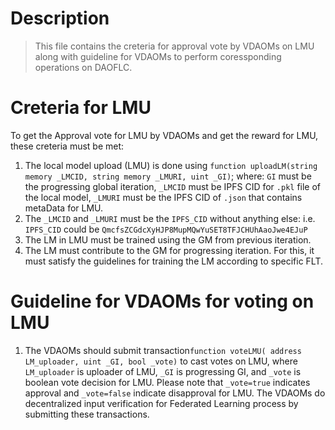# Description
> This file contains the creteria for approval vote by VDAOMs on LMU along with guideline for VDAOMs to perform coressponding operations on DAOFLC. 

# Creteria for LMU
To get the Approval vote for LMU by VDAOMs and get the reward for LMU, these creteria must be met: 

1. The local model upload (LMU) is done using `function uploadLM(string memory _LMCID, string memory _LMURI, uint _GI)`; where: `GI` must be the progressing global iteration, `_LMCID` must be IPFS CID for `.pkl` file of the local model, `_LMURI` must be the IPFS CID of `.json` that contains metaData for LMU.
2. The `_LMCID` and `_LMURI` must be the `IPFS_CID` without anything else: i.e. `IPFS_CID` could be `QmcfsZCGdcXyHJP8MupMQwYuSET8TFJCHUhAaoJwe4EJuP`
3. The LM in LMU must be trained using the GM from previous iteration.
4. The LM must contribute to the GM for progressing iteration. For this, it must satisfy the guidelines for training the LM according to specific FLT.

# Guideline for VDAOMs for voting on LMU
1. The VDAOMs should submit  transaction`function voteLMU( address LM_uploader, uint _GI, bool _vote)` to cast votes on LMU, where `LM_uploader` is uploader of LMU, `_GI` is progressing GI, and `_vote` is boolean vote decision for LMU.  Please note that `_vote=true` indicates approval and `_vote=false` indicate disapproval for LMU. The VDAOMs do decentralized input verification for Federated Learning process by submitting these transactions.